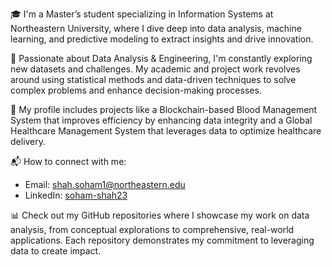 
🎓 I'm a Master’s student specializing in Information Systems at Northeastern University, where I dive deep into data analysis, machine learning, and predictive modeling to extract insights and drive innovation.

🔬 Passionate about Data Analysis & Engineering, I'm constantly exploring new datasets and challenges. My academic and project work revolves around using statistical methods and data-driven techniques to solve complex problems and enhance decision-making processes.

💼 My profile includes projects like a Blockchain-based Blood Management System that improves efficiency by enhancing data integrity and a Global Healthcare Management System that leverages data to optimize healthcare delivery.

📬 How to connect with me:
- Email: shah.soham1@northeastern.edu
- LinkedIn: [soham-shah23](https://www.linkedin.com/in/soham-shah23/)

📊 Check out my GitHub repositories where I showcase my work on data analysis, from conceptual explorations to comprehensive, real-world applications. Each repository demonstrates my commitment to leveraging data to create impact.


